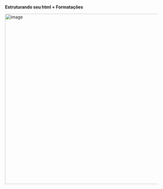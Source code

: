 **Estruturando seu html + Formatações**


<img width="561" alt="image" src="https://github.com/user-attachments/assets/0c3adc0d-7af0-4caf-b61d-f22cc5ed78e7" />
